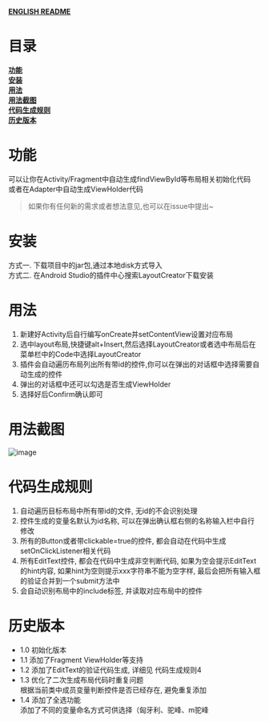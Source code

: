 [**ENGLISH README**](https://github.com/boredream/BorePlugin/blob/master/README_EN.md)

# 目录
[**功能**](https://github.com/boredream/BorePlugin#功能)  
[**安装**](https://github.com/boredream/BorePlugin#安装)  
[**用法**](https://github.com/boredream/BorePlugin#用法)  
[**用法截图**](https://github.com/boredream/BorePlugin#用法截图)  
[**代码生成规则**](https://github.com/boredream/BorePlugin#代码生成规则)  
[**历史版本**](https://github.com/boredream/BorePlugin#历史版本)  

# 功能
可以让你在Activity/Fragment中自动生成findViewById等布局相关初始化代码  
或者在Adapter中自动生成ViewHolder代码
> 如果你有任何新的需求或者想法意见,也可以在issue中提出~

# 安装
方式一. 下载项目中的jar包,通过本地disk方式导入  
方式二. 在Android Studio的插件中心搜索LayoutCreator下载安装


# 用法
1. 新建好Activity后自行编写onCreate并setContentView设置对应布局  
2. 选中layout布局,快捷键alt+Insert,然后选择LayoutCreator或者选中布局后在菜单栏中的Code中选择LayoutCreator  
3. 插件会自动遍历布局列出所有带id的控件,你可以在弹出的对话框中选择需要自动生成的控件  
4. 弹出的对话框中还可以勾选是否生成ViewHolder  
5. 选择好后Confirm确认即可


# 用法截图
![image](https://github.com/boredream/BorePlugin/blob/master/screenshot/LayoutCreator.gif)


# 代码生成规则
1. 自动遍历目标布局中所有带id的文件, 无id的不会识别处理
2. 控件生成的变量名默认为id名称, 可以在弹出确认框右侧的名称输入栏中自行修改
3. 所有的Button或者带clickable=true的控件, 都会自动在代码中生成setOnClickListener相关代码
4. 所有EditText控件, 都会在代码中生成非空判断代码, 如果为空会提示EditText的hint内容, 如果hint为空则提示xxx字符串不能为空字样, 最后会把所有输入框的验证合并到一个submit方法中
5. 会自动识别布局中的include标签, 并读取对应布局中的控件


# 历史版本
* 1.0 初始化版本
* 1.1 添加了Fragment ViewHolder等支持
* 1.2 添加了EditText的验证代码生成, 详细见 代码生成规则4
* 1.3 优化了二次生成布局代码时重复问题  
    根据当前类中成员变量判断控件是否已经存在, 避免重复添加
* 1.4 添加了全选功能<br/>
    添加了不同的变量命名方式可供选择（匈牙利、驼峰、m驼峰  
